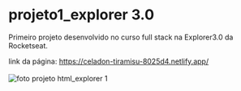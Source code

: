 # projeto1_explorer 3.0
Primeiro projeto desenvolvido no curso full stack na Explorer3.0 da Rocketseat.

link da página: <a>https://celadon-tiramisu-8025d4.netlify.app/</a>
<br>
<br>
![foto projeto html_explorer 1](https://user-images.githubusercontent.com/73588768/185378444-efa4f657-6fba-46fd-a242-cf120d1543de.PNG)
